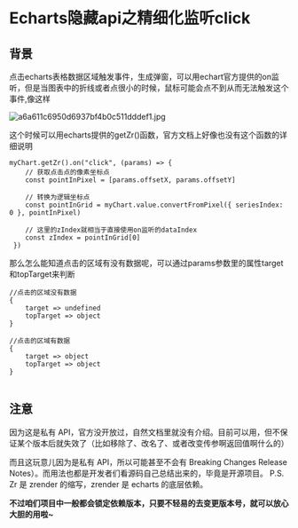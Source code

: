 # Echarts隐藏api之精细化监听click
## 背景
点击echarts表格数据区域触发事件，生成弹窗，可以用echart官方提供的on监听，但是当图表中的折线或者点很小的时候，鼠标可能会点不到从而无法触发这个事件,像这样

![a6a611c6950d6937bf4b0c511dddef1.jpg](https://p9-juejin.byteimg.com/tos-cn-i-k3u1fbpfcp/cc1a4fad57f6488dab3d1668a75ddbc4~tplv-k3u1fbpfcp-zoom-in-crop-mark:3024:0:0:0.image?)

这个时候可以用echarts提供的getZr()函数，官方文档上好像也没有这个函数的详细说明

```
myChart.getZr().on("click", (params) => {
    // 获取点击点的像素坐标点
    const pointInPixel = [params.offsetX, params.offsetY]
    
    // 转换为逻辑坐标点
    const pointInGrid = myChart.value.convertFromPixel({ seriesIndex: 0 }, pointInPixel)
    
    // 这里的zIndex就相当于直接使用on监听的dataIndex
    const zIndex = pointInGrid[0]
 })

```

那么怎么能知道点击的区域有没有数据呢，可以通过params参数里的属性target和topTarget来判断

```
//点击的区域没有数据
{
    target => undefined  
    topTarget => object
}

//点击的区域有数据
{
    target => object  
    topTarget => object
}


```

## 注意
因为这是私有 API，官方没开放过，自然文档里就没有介绍。目前可以用，但不保证某个版本后就失效了（比如移除了、改名了、或者改变传参啊返回值啊什么的）

而且这玩意儿因为是私有 API，所以可能甚至不会有 Breaking Changes Release Notes）。而用法也都是开发者们看源码自己总结出来的，毕竟是开源项目。
P.S. Zr 是 zrender 的缩写，zrender 是 echarts 的底层依赖。

**不过咱们项目中一般都会锁定依赖版本，只要不轻易的去变更版本号，就可以放心大胆的用啦~**

<git-talk />